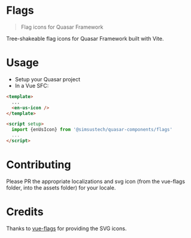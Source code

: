 # Flags

> Flag icons for Quasar Framework

Tree-shakeable flag icons for Quasar Framework built with Vite.

# Usage

- Setup your Quasar project
- In a Vue SFC:

```html
<template>
  ...
  <en-us-icon />
</template>

<script setup>
  import {enUsIcon} from '@simsustech/quasar-components/flags'
  ...
</script>
```

# Contributing

Please PR the appropriate localizations and svg icon (from the vue-flags folder, into the assets folder) for your locale.

# Credits

Thanks to [vue-flags](https://www.growthbunker.dev/vueflags/) for providing the SVG icons.
